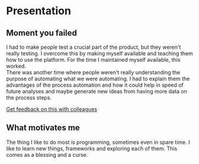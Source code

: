 # Presentation

## Moment you failed

I had to make people test a crucial part of the product, but they weren't really testing. I overcome this by making myself available and teaching them how to use the platform. For the time I maintained myself available, this worked.  
There was another time where people weren't really understanding the purpose of automating what we were automating. I had to explain them the advantages of the process automation and how it could help in speed of future analyses and maybe generate new ideas from having more data on the process steps.  

[Get feedback on this with colleagues]()

## What motivates me

The thing I like to do most is programming, sometimes even in spare time. I like to learn new things, frameworks and exploring each of them. This comes as a blessing and a curse.
